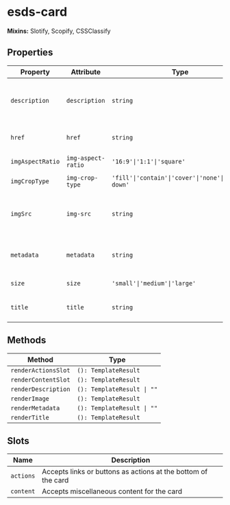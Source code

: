 # esds-card

**Mixins:** Slotify, Scopify, CSSClassify

## Properties

| Property         | Attribute          | Type                                             | Description                                      |
|------------------|--------------------|--------------------------------------------------|--------------------------------------------------|
| `description`    | `description`      | `string`                                         | Text description rendered below the title        |
| `href`           | `href`             | `string`                                         | Destination when card is clicked                 |
| `imgAspectRatio` | `img-aspect-ratio` | `'16:9'\|'1:1'\|'square'`                        | Image aspect ratio                               |
| `imgCropType`    | `img-crop-type`    | `'fill'\|'contain'\|'cover'\|'none'\|'scale-down'` | Image crop behavior                              |
| `imgSrc`         | `img-src`          | `string`                                         | Relative path to the image displayed on the card |
| `metadata`       | `metadata`         | `string`                                         | Metadata text displayed on the card              |
| `size`           | `size`             | `'small'\|'medium'\|'large'`                     | Overall size of the card                         |
| `title`          | `title`            | `string`                                         | Title text displayed on the card                 |

## Methods

| Method              | Type                       |
|---------------------|----------------------------|
| `renderActionsSlot` | `(): TemplateResult`       |
| `renderContentSlot` | `(): TemplateResult`       |
| `renderDescription` | `(): TemplateResult \| ""` |
| `renderImage`       | `(): TemplateResult`       |
| `renderMetadata`    | `(): TemplateResult \| ""` |
| `renderTitle`       | `(): TemplateResult`       |

## Slots

| Name      | Description                                      |
|-----------|--------------------------------------------------|
| `actions` | Accepts links or buttons as actions at the bottom of the card |
| `content` | Accepts miscellaneous content for the card       |
